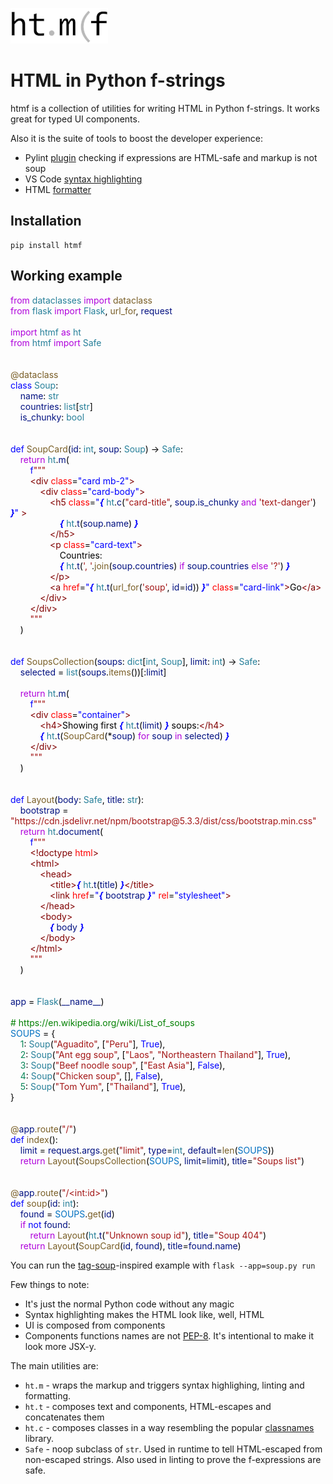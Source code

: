 ![](logo_small.png)

# HTML in Python f-strings

htmf is a collection of utilities for writing HTML in Python f-strings. It works great for typed UI components.

Also it is the suite of tools to boost the developer experience:

- Pylint [plugin](lint.md) checking if expressions are HTML-safe and markup is not soup
- VS Code [syntax highlighting](highlight.md)
- HTML [formatter](format.md)

## Installation

``` { .text, .copy }
pip install htmf
```

## Working example

<!--
from dataclasses import dataclass
from flask import Flask, url_for, request

import htmf as ht
from htmf import Safe


@dataclass
class Soup:
    name: str
    countries: list[str]
    is_chunky: bool


def SoupCard(id: int, soup: Soup) -> Safe:
    return ht.m(
        f"""
        <div class="card mb-2">
            <div class="card-body">
                <h5 class="{ ht.c("card-title", soup.is_chunky and 'text-danger') }" >
                    { ht.t(soup.name) }
                </h5>
                <p class="card-text">
                    Countries:
                    { ht.t(', '.join(soup.countries) if soup.countries else '?') }
                </p>
                <a href="{ ht.t(url_for('soup', id=id)) }" class="card-link">Go</a>
            </div>
        </div>
        """
    )


def SoupsCollection(soups: dict[int, Soup], limit: int) -> Safe:
    selected = list(soups.items())[:limit]

    return ht.m(
        f"""
        <div class="container">
            <h4>Showing first { ht.t(limit) } soups:</h4>
            { ht.t(SoupCard(*soup) for soup in selected) }
        </div>
        """
    )


def Layout(body: Safe, title: str):
    bootstrap = "https://cdn.jsdelivr.net/npm/bootstrap@5.3.3/dist/css/bootstrap.min.css"
    return ht.document(
        f"""
        <!doctype html>
        <html>
            <head>
                <title>{ ht.t(title) }</title>
                <link href="{ bootstrap }" rel="stylesheet">
            </head>
            <body>
                { body }
            </body>
        </html>
        """
    )


app = Flask(__name__)

# https://en.wikipedia.org/wiki/List_of_soups
SOUPS = {
    1: Soup("Aguadito", ["Peru"], True),
    2: Soup("Ant egg soup", ["Laos", "Northeastern Thailand"], True),
    3: Soup("Beef noodle soup", ["East Asia"], False),
    4: Soup("Chicken soup", [], False),
    5: Soup("Tom Yum", ["Thailand"], True),
}


@app.route("/")
def index():
    limit = request.args.get("limit", type=int, default=len(SOUPS))
    return Layout(SoupsCollection(SOUPS, limit=limit), title="Soups list")


@app.route("/<int:id>")
def soup(id: int):
    found = SOUPS.get(id)
    if not found:
        return Layout(ht.t("Unknown soup id"), title="Soup 404")
    return Layout(SoupCard(id, found), title=found.name)
     -->
<div class="htmf-code"><div><span style="color: #af00db;">from</span><span style="color: #000000;"> </span><span style="color: #267f99;">dataclasses</span><span style="color: #000000;"> </span><span style="color: #af00db;">import</span><span style="color: #000000;"> </span><span style="color: #795e26;">dataclass</span></div><div><span style="color: #af00db;">from</span><span style="color: #000000;"> </span><span style="color: #267f99;">flask</span><span style="color: #000000;"> </span><span style="color: #af00db;">import</span><span style="color: #000000;"> </span><span style="color: #267f99;">Flask</span><span style="color: #000000;">, </span><span style="color: #795e26;">url_for</span><span style="color: #000000;">, </span><span style="color: #001080;">request</span></div><br><div><span style="color: #af00db;">import</span><span style="color: #000000;"> </span><span style="color: #267f99;">htmf</span><span style="color: #000000;"> </span><span style="color: #af00db;">as</span><span style="color: #000000;"> </span><span style="color: #267f99;">ht</span></div><div><span style="color: #af00db;">from</span><span style="color: #000000;"> </span><span style="color: #267f99;">htmf</span><span style="color: #000000;"> </span><span style="color: #af00db;">import</span><span style="color: #000000;"> </span><span style="color: #267f99;">Safe</span></div><br><br><div><span style="color: #795e26;">@</span><span style="color: #795e26;">dataclass</span></div><div><span style="color: #0000ff;">class</span><span style="color: #000000;"> </span><span style="color: #267f99;">Soup</span><span style="color: #000000;">:</span></div><div><span style="color: #000000;">&nbsp; &nbsp; </span><span style="color: #001080;">name</span><span style="color: #000000;">: </span><span style="color: #267f99;">str</span></div><div><span style="color: #000000;">&nbsp; &nbsp; </span><span style="color: #001080;">countries</span><span style="color: #000000;">: </span><span style="color: #267f99;">list</span><span style="color: #000000;">[</span><span style="color: #267f99;">str</span><span style="color: #000000;">]</span></div><div><span style="color: #000000;">&nbsp; &nbsp; </span><span style="color: #001080;">is_chunky</span><span style="color: #000000;">: </span><span style="color: #267f99;">bool</span></div><br><br><div><span style="color: #0000ff;">def</span><span style="color: #000000;"> </span><span style="color: #795e26;">SoupCard</span><span style="color: #000000;">(</span><span style="color: #001080;">id</span><span style="color: #000000;">: </span><span style="color: #267f99;">int</span><span style="color: #000000;">, </span><span style="color: #001080;">soup</span><span style="color: #000000;">: </span><span style="color: #267f99;">Soup</span><span style="color: #000000;">) -&gt; </span><span style="color: #267f99;">Safe</span><span style="color: #000000;">:</span></div><div><span style="color: #000000;">&nbsp; &nbsp; </span><span style="color: #af00db;">return</span><span style="color: #000000;"> </span><span style="color: #267f99;">ht</span><span style="color: #000000;">.</span><span style="color: #001080;">m</span><span style="color: #000000;">(</span></div><div><span style="color: #000000;">&nbsp; &nbsp; &nbsp; &nbsp; </span><span style="color: #0000ff;">f</span><span style="color: #a31515;">"""</span></div><div><span style="color: #000000;">&nbsp; &nbsp; &nbsp; &nbsp; </span><span style="color: #800000;">&lt;div</span><span style="color: #000000;"> </span><span style="color: #ff0000;">class</span><span style="color: #000000;">=</span><span style="color: #0000ff;">"card mb-2"</span><span style="color: #800000;">&gt;</span></div><div><span style="color: #000000;">&nbsp; &nbsp; &nbsp; &nbsp; &nbsp; &nbsp; </span><span style="color: #800000;">&lt;div</span><span style="color: #000000;"> </span><span style="color: #ff0000;">class</span><span style="color: #000000;">=</span><span style="color: #0000ff;">"card-body"</span><span style="color: #800000;">&gt;</span></div><div><span style="color: #000000;">&nbsp; &nbsp; &nbsp; &nbsp; &nbsp; &nbsp; &nbsp; &nbsp; </span><span style="color: #800000;">&lt;h5</span><span style="color: #000000;"> </span><span style="color: #ff0000;">class</span><span style="color: #000000;">=</span><span style="color: #0000ff;">"</span><span style="color: #0000ff;font-style: italic;font-weight: bold;">{</span><span style="color: #000000;"> </span><span style="color: #267f99;">ht</span><span style="color: #000000;">.</span><span style="color: #001080;">c</span><span style="color: #000000;">(</span><span style="color: #a31515;">"card-title"</span><span style="color: #000000;">, </span><span style="color: #001080;">soup</span><span style="color: #000000;">.</span><span style="color: #001080;">is_chunky</span><span style="color: #000000;"> </span><span style="color: #af00db;">and</span><span style="color: #000000;"> </span><span style="color: #a31515;">'text-danger'</span><span style="color: #000000;">) </span><span style="color: #0000ff;font-style: italic;font-weight: bold;">}</span><span style="color: #0000ff;">"</span><span style="color: #000000;"> </span><span style="color: #800000;">&gt;</span></div><div><span style="color: #000000;">&nbsp; &nbsp; &nbsp; &nbsp; &nbsp; &nbsp; &nbsp; &nbsp; &nbsp; &nbsp; </span><span style="color: #0000ff;font-style: italic;font-weight: bold;">{</span><span style="color: #000000;"> </span><span style="color: #267f99;">ht</span><span style="color: #000000;">.</span><span style="color: #001080;">t</span><span style="color: #000000;">(</span><span style="color: #001080;">soup</span><span style="color: #000000;">.</span><span style="color: #001080;">name</span><span style="color: #000000;">) </span><span style="color: #0000ff;font-style: italic;font-weight: bold;">}</span></div><div><span style="color: #000000;">&nbsp; &nbsp; &nbsp; &nbsp; &nbsp; &nbsp; &nbsp; &nbsp; </span><span style="color: #800000;">&lt;/h5&gt;</span></div><div><span style="color: #000000;">&nbsp; &nbsp; &nbsp; &nbsp; &nbsp; &nbsp; &nbsp; &nbsp; </span><span style="color: #800000;">&lt;p</span><span style="color: #000000;"> </span><span style="color: #ff0000;">class</span><span style="color: #000000;">=</span><span style="color: #0000ff;">"card-text"</span><span style="color: #800000;">&gt;</span></div><div><span style="color: #000000;">&nbsp; &nbsp; &nbsp; &nbsp; &nbsp; &nbsp; &nbsp; &nbsp; &nbsp; &nbsp; Countries:</span></div><div><span style="color: #000000;">&nbsp; &nbsp; &nbsp; &nbsp; &nbsp; &nbsp; &nbsp; &nbsp; &nbsp; &nbsp; </span><span style="color: #0000ff;font-style: italic;font-weight: bold;">{</span><span style="color: #000000;"> </span><span style="color: #267f99;">ht</span><span style="color: #000000;">.</span><span style="color: #001080;">t</span><span style="color: #000000;">(</span><span style="color: #a31515;">', '</span><span style="color: #000000;">.</span><span style="color: #795e26;">join</span><span style="color: #000000;">(</span><span style="color: #001080;">soup</span><span style="color: #000000;">.</span><span style="color: #001080;">countries</span><span style="color: #000000;">) </span><span style="color: #af00db;">if</span><span style="color: #000000;"> </span><span style="color: #001080;">soup</span><span style="color: #000000;">.</span><span style="color: #001080;">countries</span><span style="color: #000000;"> </span><span style="color: #af00db;">else</span><span style="color: #000000;"> </span><span style="color: #a31515;">'?'</span><span style="color: #000000;">) </span><span style="color: #0000ff;font-style: italic;font-weight: bold;">}</span></div><div><span style="color: #000000;">&nbsp; &nbsp; &nbsp; &nbsp; &nbsp; &nbsp; &nbsp; &nbsp; </span><span style="color: #800000;">&lt;/p&gt;</span></div><div><span style="color: #000000;">&nbsp; &nbsp; &nbsp; &nbsp; &nbsp; &nbsp; &nbsp; &nbsp; </span><span style="color: #800000;">&lt;a</span><span style="color: #000000;"> </span><span style="color: #ff0000;">href</span><span style="color: #000000;">=</span><span style="color: #0000ff;">"</span><span style="color: #0000ff;font-style: italic;font-weight: bold;">{</span><span style="color: #000000;"> </span><span style="color: #267f99;">ht</span><span style="color: #000000;">.</span><span style="color: #001080;">t</span><span style="color: #000000;">(</span><span style="color: #795e26;">url_for</span><span style="color: #000000;">(</span><span style="color: #a31515;">'soup'</span><span style="color: #000000;">, </span><span style="color: #001080;">id</span><span style="color: #000000;">=</span><span style="color: #001080;">id</span><span style="color: #000000;">)) </span><span style="color: #0000ff;font-style: italic;font-weight: bold;">}</span><span style="color: #0000ff;">"</span><span style="color: #000000;"> </span><span style="color: #ff0000;">class</span><span style="color: #000000;">=</span><span style="color: #0000ff;">"card-link"</span><span style="color: #800000;">&gt;</span><span style="color: #000000;">Go</span><span style="color: #800000;">&lt;/a&gt;</span></div><div><span style="color: #000000;">&nbsp; &nbsp; &nbsp; &nbsp; &nbsp; &nbsp; </span><span style="color: #800000;">&lt;/div&gt;</span></div><div><span style="color: #000000;">&nbsp; &nbsp; &nbsp; &nbsp; </span><span style="color: #800000;">&lt;/div&gt;</span></div><div><span style="color: #000000;">&nbsp; &nbsp; &nbsp; &nbsp; </span><span style="color: #a31515;">"""</span></div><div><span style="color: #000000;">&nbsp; &nbsp; )</span></div><br><br><div><span style="color: #0000ff;">def</span><span style="color: #000000;"> </span><span style="color: #795e26;">SoupsCollection</span><span style="color: #000000;">(</span><span style="color: #001080;">soups</span><span style="color: #000000;">: </span><span style="color: #267f99;">dict</span><span style="color: #000000;">[</span><span style="color: #267f99;">int</span><span style="color: #000000;">, </span><span style="color: #267f99;">Soup</span><span style="color: #000000;">], </span><span style="color: #001080;">limit</span><span style="color: #000000;">: </span><span style="color: #267f99;">int</span><span style="color: #000000;">) -&gt; </span><span style="color: #267f99;">Safe</span><span style="color: #000000;">:</span></div><div><span style="color: #000000;">&nbsp; &nbsp; </span><span style="color: #001080;">selected</span><span style="color: #000000;"> = </span><span style="color: #267f99;">list</span><span style="color: #000000;">(</span><span style="color: #001080;">soups</span><span style="color: #000000;">.</span><span style="color: #795e26;">items</span><span style="color: #000000;">())[:</span><span style="color: #001080;">limit</span><span style="color: #000000;">]</span></div><br><div><span style="color: #000000;">&nbsp; &nbsp; </span><span style="color: #af00db;">return</span><span style="color: #000000;"> </span><span style="color: #267f99;">ht</span><span style="color: #000000;">.</span><span style="color: #001080;">m</span><span style="color: #000000;">(</span></div><div><span style="color: #000000;">&nbsp; &nbsp; &nbsp; &nbsp; </span><span style="color: #0000ff;">f</span><span style="color: #a31515;">"""</span></div><div><span style="color: #000000;">&nbsp; &nbsp; &nbsp; &nbsp; </span><span style="color: #800000;">&lt;div</span><span style="color: #000000;"> </span><span style="color: #ff0000;">class</span><span style="color: #000000;">=</span><span style="color: #0000ff;">"container"</span><span style="color: #800000;">&gt;</span></div><div><span style="color: #000000;">&nbsp; &nbsp; &nbsp; &nbsp; &nbsp; &nbsp; </span><span style="color: #800000;">&lt;h4&gt;</span><span style="color: #000000;">Showing first </span><span style="color: #0000ff;font-style: italic;font-weight: bold;">{</span><span style="color: #000000;"> </span><span style="color: #267f99;">ht</span><span style="color: #000000;">.</span><span style="color: #001080;">t</span><span style="color: #000000;">(</span><span style="color: #001080;">limit</span><span style="color: #000000;">) </span><span style="color: #0000ff;font-style: italic;font-weight: bold;">}</span><span style="color: #000000;"> soups:</span><span style="color: #800000;">&lt;/h4&gt;</span></div><div><span style="color: #000000;">&nbsp; &nbsp; &nbsp; &nbsp; &nbsp; &nbsp; </span><span style="color: #0000ff;font-style: italic;font-weight: bold;">{</span><span style="color: #000000;"> </span><span style="color: #267f99;">ht</span><span style="color: #000000;">.</span><span style="color: #001080;">t</span><span style="color: #000000;">(</span><span style="color: #795e26;">SoupCard</span><span style="color: #000000;">(*</span><span style="color: #001080;">soup</span><span style="color: #000000;">) </span><span style="color: #af00db;">for</span><span style="color: #000000;"> </span><span style="color: #001080;">soup</span><span style="color: #000000;"> </span><span style="color: #af00db;">in</span><span style="color: #000000;"> </span><span style="color: #001080;">selected</span><span style="color: #000000;">) </span><span style="color: #0000ff;font-style: italic;font-weight: bold;">}</span></div><div><span style="color: #000000;">&nbsp; &nbsp; &nbsp; &nbsp; </span><span style="color: #800000;">&lt;/div&gt;</span></div><div><span style="color: #000000;">&nbsp; &nbsp; &nbsp; &nbsp; </span><span style="color: #a31515;">"""</span></div><div><span style="color: #000000;">&nbsp; &nbsp; )</span></div><br><br><div><span style="color: #0000ff;">def</span><span style="color: #000000;"> </span><span style="color: #795e26;">Layout</span><span style="color: #000000;">(</span><span style="color: #001080;">body</span><span style="color: #000000;">: </span><span style="color: #267f99;">Safe</span><span style="color: #000000;">, </span><span style="color: #001080;">title</span><span style="color: #000000;">: </span><span style="color: #267f99;">str</span><span style="color: #000000;">):</span></div><div><span style="color: #000000;">&nbsp; &nbsp; </span><span style="color: #001080;">bootstrap</span><span style="color: #000000;"> = </span><span style="color: #a31515;">"https://cdn.jsdelivr.net/npm/bootstrap@5.3.3/dist/css/bootstrap.min.css"</span></div><div><span style="color: #000000;">&nbsp; &nbsp; </span><span style="color: #af00db;">return</span><span style="color: #000000;"> </span><span style="color: #267f99;">ht</span><span style="color: #000000;">.</span><span style="color: #001080;">document</span><span style="color: #000000;">(</span></div><div><span style="color: #000000;">&nbsp; &nbsp; &nbsp; &nbsp; </span><span style="color: #0000ff;">f</span><span style="color: #a31515;">"""</span></div><div><span style="color: #000000;">&nbsp; &nbsp; &nbsp; &nbsp; </span><span style="color: #800000;">&lt;!doctype</span><span style="color: #000000;"> </span><span style="color: #ff0000;">html</span><span style="color: #800000;">&gt;</span></div><div><span style="color: #000000;">&nbsp; &nbsp; &nbsp; &nbsp; </span><span style="color: #800000;">&lt;html&gt;</span></div><div><span style="color: #000000;">&nbsp; &nbsp; &nbsp; &nbsp; &nbsp; &nbsp; </span><span style="color: #800000;">&lt;head&gt;</span></div><div><span style="color: #000000;">&nbsp; &nbsp; &nbsp; &nbsp; &nbsp; &nbsp; &nbsp; &nbsp; </span><span style="color: #800000;">&lt;title&gt;</span><span style="color: #0000ff;font-style: italic;font-weight: bold;">{</span><span style="color: #000000;"> </span><span style="color: #267f99;">ht</span><span style="color: #000000;">.</span><span style="color: #001080;">t</span><span style="color: #000000;">(</span><span style="color: #001080;">title</span><span style="color: #000000;">) </span><span style="color: #0000ff;font-style: italic;font-weight: bold;">}</span><span style="color: #800000;">&lt;/title&gt;</span></div><div><span style="color: #000000;">&nbsp; &nbsp; &nbsp; &nbsp; &nbsp; &nbsp; &nbsp; &nbsp; </span><span style="color: #800000;">&lt;link</span><span style="color: #000000;"> </span><span style="color: #ff0000;">href</span><span style="color: #000000;">=</span><span style="color: #0000ff;">"</span><span style="color: #0000ff;font-style: italic;font-weight: bold;">{</span><span style="color: #000000;"> </span><span style="color: #001080;">bootstrap</span><span style="color: #000000;"> </span><span style="color: #0000ff;font-style: italic;font-weight: bold;">}</span><span style="color: #0000ff;">"</span><span style="color: #000000;"> </span><span style="color: #ff0000;">rel</span><span style="color: #000000;">=</span><span style="color: #0000ff;">"stylesheet"</span><span style="color: #800000;">&gt;</span></div><div><span style="color: #000000;">&nbsp; &nbsp; &nbsp; &nbsp; &nbsp; &nbsp; </span><span style="color: #800000;">&lt;/head&gt;</span></div><div><span style="color: #000000;">&nbsp; &nbsp; &nbsp; &nbsp; &nbsp; &nbsp; </span><span style="color: #800000;">&lt;body&gt;</span></div><div><span style="color: #000000;">&nbsp; &nbsp; &nbsp; &nbsp; &nbsp; &nbsp; &nbsp; &nbsp; </span><span style="color: #0000ff;font-style: italic;font-weight: bold;">{</span><span style="color: #000000;"> </span><span style="color: #001080;">body</span><span style="color: #000000;"> </span><span style="color: #0000ff;font-style: italic;font-weight: bold;">}</span></div><div><span style="color: #000000;">&nbsp; &nbsp; &nbsp; &nbsp; &nbsp; &nbsp; </span><span style="color: #800000;">&lt;/body&gt;</span></div><div><span style="color: #000000;">&nbsp; &nbsp; &nbsp; &nbsp; </span><span style="color: #800000;">&lt;/html&gt;</span></div><div><span style="color: #000000;">&nbsp; &nbsp; &nbsp; &nbsp; </span><span style="color: #a31515;">"""</span></div><div><span style="color: #000000;">&nbsp; &nbsp; )</span></div><br><br><div><span style="color: #001080;">app</span><span style="color: #000000;"> = </span><span style="color: #267f99;">Flask</span><span style="color: #000000;">(</span><span style="color: #001080;">__name__</span><span style="color: #000000;">)</span></div><br><div><span style="color: #008000;"># https://en.wikipedia.org/wiki/List_of_soups</span></div><div><span style="color: #0070c1;">SOUPS</span><span style="color: #000000;"> = {</span></div><div><span style="color: #000000;">&nbsp; &nbsp; </span><span style="color: #098658;">1</span><span style="color: #000000;">: </span><span style="color: #267f99;">Soup</span><span style="color: #000000;">(</span><span style="color: #a31515;">"Aguadito"</span><span style="color: #000000;">, [</span><span style="color: #a31515;">"Peru"</span><span style="color: #000000;">], </span><span style="color: #0000ff;">True</span><span style="color: #000000;">),</span></div><div><span style="color: #000000;">&nbsp; &nbsp; </span><span style="color: #098658;">2</span><span style="color: #000000;">: </span><span style="color: #267f99;">Soup</span><span style="color: #000000;">(</span><span style="color: #a31515;">"Ant egg soup"</span><span style="color: #000000;">, [</span><span style="color: #a31515;">"Laos"</span><span style="color: #000000;">, </span><span style="color: #a31515;">"Northeastern Thailand"</span><span style="color: #000000;">], </span><span style="color: #0000ff;">True</span><span style="color: #000000;">),</span></div><div><span style="color: #000000;">&nbsp; &nbsp; </span><span style="color: #098658;">3</span><span style="color: #000000;">: </span><span style="color: #267f99;">Soup</span><span style="color: #000000;">(</span><span style="color: #a31515;">"Beef noodle soup"</span><span style="color: #000000;">, [</span><span style="color: #a31515;">"East Asia"</span><span style="color: #000000;">], </span><span style="color: #0000ff;">False</span><span style="color: #000000;">),</span></div><div><span style="color: #000000;">&nbsp; &nbsp; </span><span style="color: #098658;">4</span><span style="color: #000000;">: </span><span style="color: #267f99;">Soup</span><span style="color: #000000;">(</span><span style="color: #a31515;">"Chicken soup"</span><span style="color: #000000;">, [], </span><span style="color: #0000ff;">False</span><span style="color: #000000;">),</span></div><div><span style="color: #000000;">&nbsp; &nbsp; </span><span style="color: #098658;">5</span><span style="color: #000000;">: </span><span style="color: #267f99;">Soup</span><span style="color: #000000;">(</span><span style="color: #a31515;">"Tom Yum"</span><span style="color: #000000;">, [</span><span style="color: #a31515;">"Thailand"</span><span style="color: #000000;">], </span><span style="color: #0000ff;">True</span><span style="color: #000000;">),</span></div><div><span style="color: #000000;">}</span></div><br><br><div><span style="color: #795e26;">@</span><span style="color: #001080;">app</span><span style="color: #795e26;">.</span><span style="color: #795e26;">route</span><span style="color: #000000;">(</span><span style="color: #a31515;">"/"</span><span style="color: #000000;">)</span></div><div><span style="color: #0000ff;">def</span><span style="color: #000000;"> </span><span style="color: #795e26;">index</span><span style="color: #000000;">():</span></div><div><span style="color: #000000;">&nbsp; &nbsp; </span><span style="color: #001080;">limit</span><span style="color: #000000;"> = </span><span style="color: #001080;">request</span><span style="color: #000000;">.</span><span style="color: #001080;">args</span><span style="color: #000000;">.</span><span style="color: #795e26;">get</span><span style="color: #000000;">(</span><span style="color: #a31515;">"limit"</span><span style="color: #000000;">, </span><span style="color: #001080;">type</span><span style="color: #000000;">=</span><span style="color: #267f99;">int</span><span style="color: #000000;">, </span><span style="color: #001080;">default</span><span style="color: #000000;">=</span><span style="color: #795e26;">len</span><span style="color: #000000;">(</span><span style="color: #0070c1;">SOUPS</span><span style="color: #000000;">))</span></div><div><span style="color: #000000;">&nbsp; &nbsp; </span><span style="color: #af00db;">return</span><span style="color: #000000;"> </span><span style="color: #795e26;">Layout</span><span style="color: #000000;">(</span><span style="color: #795e26;">SoupsCollection</span><span style="color: #000000;">(</span><span style="color: #0070c1;">SOUPS</span><span style="color: #000000;">, </span><span style="color: #001080;">limit</span><span style="color: #000000;">=</span><span style="color: #001080;">limit</span><span style="color: #000000;">), </span><span style="color: #001080;">title</span><span style="color: #000000;">=</span><span style="color: #a31515;">"Soups list"</span><span style="color: #000000;">)</span></div><br><br><div><span style="color: #795e26;">@</span><span style="color: #001080;">app</span><span style="color: #795e26;">.</span><span style="color: #795e26;">route</span><span style="color: #000000;">(</span><span style="color: #a31515;">"/&lt;int:id&gt;"</span><span style="color: #000000;">)</span></div><div><span style="color: #0000ff;">def</span><span style="color: #000000;"> </span><span style="color: #795e26;">soup</span><span style="color: #000000;">(</span><span style="color: #001080;">id</span><span style="color: #000000;">: </span><span style="color: #267f99;">int</span><span style="color: #000000;">):</span></div><div><span style="color: #000000;">&nbsp; &nbsp; </span><span style="color: #001080;">found</span><span style="color: #000000;"> = </span><span style="color: #0070c1;">SOUPS</span><span style="color: #000000;">.</span><span style="color: #795e26;">get</span><span style="color: #000000;">(</span><span style="color: #001080;">id</span><span style="color: #000000;">)</span></div><div><span style="color: #000000;">&nbsp; &nbsp; </span><span style="color: #af00db;">if</span><span style="color: #000000;"> </span><span style="color: #0000ff;">not</span><span style="color: #000000;"> </span><span style="color: #001080;">found</span><span style="color: #000000;">:</span></div><div><span style="color: #000000;">&nbsp; &nbsp; &nbsp; &nbsp; </span><span style="color: #af00db;">return</span><span style="color: #000000;"> </span><span style="color: #795e26;">Layout</span><span style="color: #000000;">(</span><span style="color: #267f99;">ht</span><span style="color: #000000;">.</span><span style="color: #001080;">t</span><span style="color: #000000;">(</span><span style="color: #a31515;">"Unknown soup id"</span><span style="color: #000000;">), </span><span style="color: #001080;">title</span><span style="color: #000000;">=</span><span style="color: #a31515;">"Soup 404"</span><span style="color: #000000;">)</span></div><div><span style="color: #000000;">&nbsp; &nbsp; </span><span style="color: #af00db;">return</span><span style="color: #000000;"> </span><span style="color: #795e26;">Layout</span><span style="color: #000000;">(</span><span style="color: #795e26;">SoupCard</span><span style="color: #000000;">(</span><span style="color: #001080;">id</span><span style="color: #000000;">, </span><span style="color: #001080;">found</span><span style="color: #000000;">), </span><span style="color: #001080;">title</span><span style="color: #000000;">=</span><span style="color: #001080;">found</span><span style="color: #000000;">.</span><span style="color: #001080;">name</span><span style="color: #000000;">)</span></div></div>

You can run the [tag-soup](https://en.wikipedia.org/wiki/Tag_soup)-inspired example with `flask --app=soup.py run`

Few things to note:

- It's just the normal Python code without any magic
- Syntax highlighting makes the HTML look like, well, HTML
- UI is composed from components
- Components functions names are not [PEP-8](https://peps.python.org/pep-0008/). It's intentional to make it look more JSX-y.

The main utilities are:

- `ht.m` - wraps the markup and triggers syntax highlighing, linting and formatting.
- `ht.t` - composes text and components, HTML-escapes and concatenates them
- `ht.c` - composes classes in a way resembling the popular [classnames](https://www.npmjs.com/package/classnames) library.
- `Safe` - noop subclass of `str`. Used in runtime to tell HTML-escaped from non-escaped strings. Also used in linting to prove the f-expressions are safe.

<!--
## What's next ?

- Read the [motivation](rant.md) if you think the template languages are the best all-around solution
- Learn the (minimal) [utilities API](api.md)
- Setup VS Code [syntax highlighing](highlight.md)
- Add the [linting](lint.md) to write HTML with the confidence
- Use the [formatter](format.md) to format the HTML and make the git diffs less noisy -->
